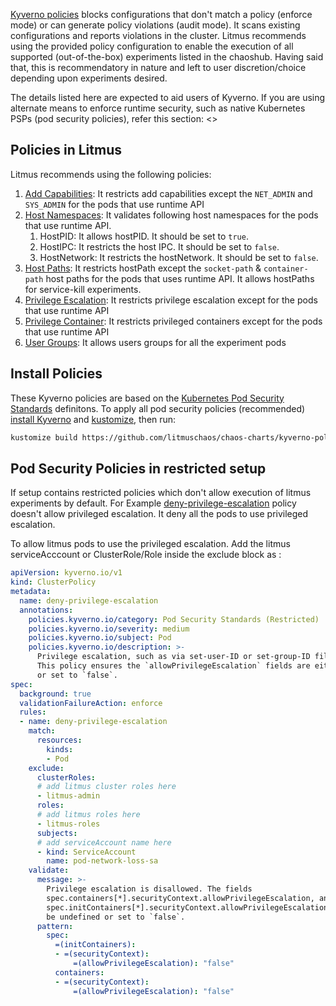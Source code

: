 [Kyverno policies](https://kyverno.io/policies/pod-security/) blocks configurations that don't match a policy (enforce mode) or can generate policy violations (audit mode). It scans existing configurations and reports violations in the cluster. 
Litmus recommends using the provided policy configuration to enable the execution of all supported (out-of-the-box) experiments listed in the chaoshub. Having said that, this is recommendatory in nature and left to user discretion/choice depending upon experiments desired.  

The details listed here are expected to aid users of Kyverno. If you are using alternate means to enforce runtime security, such as native Kubernetes PSPs (pod security policies), refer this section: <> 

## Policies in Litmus

Litmus recommends using the following policies:

1. [Add Capabilities](https://github.com/litmuschaos/chaos-charts/blob/kyverno-policies/security/kyverno-policies/allow-capabilities.yaml): It restricts add capabilities except the `NET_ADMIN` and `SYS_ADMIN` for the pods that use runtime API
1. [Host Namespaces](https://github.com/litmuschaos/chaos-charts/blob/kyverno-policies/security/kyverno-policies/allow-host-namespaces.yaml): It validates following host namespaces for the pods that use runtime API.
    1. HostPID: It allows hostPID. It should be set to `true`.
    1. HostIPC: It restricts the host IPC. It should be set to `false`.
    1. HostNetwork: It restricts the hostNetwork. It should be set to `false`.
1. [Host Paths](https://github.com/litmuschaos/chaos-charts/blob/kyverno-policies/security/kyverno-policies/allow-host-paths.yaml): It restricts hostPath except the `socket-path` & `container-path` host paths for the pods that uses runtime API. It allows hostPaths for service-kill experiments.
1. [Privilege Escalation](https://github.com/litmuschaos/chaos-charts/blob/kyverno-policies/security/kyverno-policies/allow-privilege-escalation.yaml): It restricts privilege escalation except for the pods that use runtime API
1. [Privilege Container](https://github.com/litmuschaos/chaos-charts/blob/kyverno-policies/security/kyverno-policies/allow-privileged-containers.yaml): It restricts privileged containers except for the pods that use runtime API
1. [User Groups](https://github.com/litmuschaos/chaos-charts/blob/kyverno-policies/security/kyverno-policies/allow-user-groups.yaml): It allows users groups for all the experiment pods

## Install Policies

These Kyverno policies are based on the [Kubernetes Pod Security Standards](https://kubernetes.io/docs/concepts/security/pod-security-standards/) definitons. To apply all pod security policies (recommended) [install Kyverno](https://kyverno.io/docs/installation/) and [kustomize](https://kubectl.docs.kubernetes.io/installation/kustomize/binaries/), then run:

```bash
kustomize build https://github.com/litmuschaos/chaos-charts/kyverno-policies/security/kyverno | kubectl apply -f -
```

## Pod Security Policies in restricted setup

If setup contains restricted policies which don't allow execution of litmus experiments by default. For Example [deny-privilege-escalation](https://kyverno.io/policies/pod-security/restricted/deny-privilege-escalation/deny-privilege-escalation/) policy doesn't allow privileged escalation. It deny all the pods to use privileged escalation.

To allow litmus pods to use the privileged escalation. Add the litmus serviceAcccount or ClusterRole/Role inside the exclude block as :

[embedmd]:# (https://raw.githubusercontent.com/litmuschaos/litmus/master/mkdocs/docs/experiments/concepts/security/restricted-policies.yaml yaml)
```yaml
apiVersion: kyverno.io/v1
kind: ClusterPolicy
metadata:
  name: deny-privilege-escalation
  annotations:
    policies.kyverno.io/category: Pod Security Standards (Restricted)
    policies.kyverno.io/severity: medium
    policies.kyverno.io/subject: Pod
    policies.kyverno.io/description: >-
      Privilege escalation, such as via set-user-ID or set-group-ID file mode, should not be allowed.
      This policy ensures the `allowPrivilegeEscalation` fields are either undefined
      or set to `false`.      
spec:
  background: true
  validationFailureAction: enforce
  rules:
  - name: deny-privilege-escalation
    match:
      resources:
        kinds:
        - Pod
    exclude:
      clusterRoles:
      # add litmus cluster roles here
      - litmus-admin
      roles:
      # add litmus roles here
      - litmus-roles
      subjects:
      # add serviceAccount name here
      - kind: ServiceAccount
        name: pod-network-loss-sa
    validate:
      message: >-
        Privilege escalation is disallowed. The fields
        spec.containers[*].securityContext.allowPrivilegeEscalation, and
        spec.initContainers[*].securityContext.allowPrivilegeEscalation must
        be undefined or set to `false`.        
      pattern:
        spec:
          =(initContainers):
          - =(securityContext):
              =(allowPrivilegeEscalation): "false"
          containers:
          - =(securityContext):
              =(allowPrivilegeEscalation): "false"
```